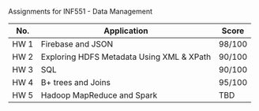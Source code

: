 Assignments for INF551 - Data Management 

<table>
  <thead>
    <tr>
      <th> No. </th>
      <th> Application </th>
      <th> Score </th>
    </tr>
  </thead>
  <tbody>
    <tr>
      <td> HW 1 </td>
      <td> Firebase and JSON </td>
      <td> 98/100 </td>
    </tr>
    <tr>
      <td> HW 2 </td>
      <td> Exploring HDFS Metadata Using XML & XPath </td>
      <td> 90/100 </td>
    </tr>
    <tr>
      <td> HW 3 </td>
      <td> SQL </td>
      <td> 90/100 </td>
    </tr>
    <tr>
      <td> HW 4 </td>
      <td> B+ trees and Joins </td>
      <td> 95/100 </td>
    <tr>
      <td> HW 5 </td>
      <td> Hadoop MapReduce and Spark </td>
      <td> TBD </td>
    </tr>
  </tbody>
</table>
